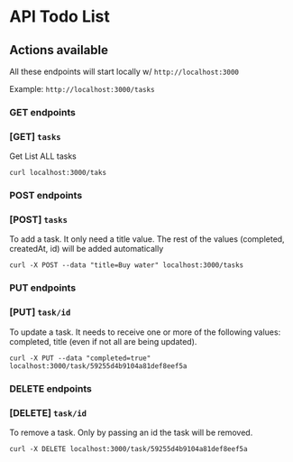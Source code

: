 # API Todo List

## Actions available

All these endpoints will start locally w/ `http://localhost:3000`

Example: `http://localhost:3000/tasks`

### GET endpoints

### [GET] `tasks`

Get List ALL tasks

```
curl localhost:3000/taks
```


### POST endpoints

### [POST] `tasks`

To add a task. It only need a title value. The rest of the values (completed, createdAt, id) will be added automatically

```
curl -X POST --data "title=Buy water" localhost:3000/tasks
```

### PUT endpoints

### [PUT] `task/id`

To update a task. It needs to receive one or more of the following values: completed, title (even if not all are being updated).

```
curl -X PUT --data "completed=true" localhost:3000/task/59255d4b9104a81def8eef5a
```

### DELETE endpoints

### [DELETE] `task/id`

To remove a task. Only by passing an id the task will be removed.

```
curl -X DELETE localhost:3000/task/59255d4b9104a81def8eef5a
```

